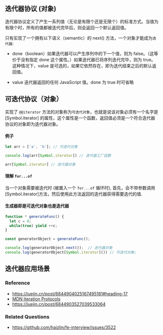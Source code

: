 ## 迭代器协议 (对象)

迭代器协议定义了产生一系列值（无论是有限个还是无限个）的标准方式。当值为有限个时，所有的值都被迭代完毕后，则会返回一个默认返回值。

只有实现了一个拥有以下语义（semantic）的 next() 方法，一个对象才能成为`迭代器`:

- done（boolean）如果迭代器可以产生序列中的下一个值，则为 false。（这等价于没有指定  done 这个属性。）如果迭代器已将序列迭代完毕，则为 true。这种情况下，value 是可选的，如果它依然存在，即为迭代结束之后的默认返回值。

- value
迭代器返回的任何 JavaScript 值。done 为 true 时可省略


## 可迭代协议（对象）

实现了 `@@iterator` 方法的对象称为`可迭代对象`，也就是说该对象必须有一个名字是 [Symbol.iterator] 的属性，这个属性是一个函数，返回值必须是一个符合迭代器协议的对象即为迭代器对象。

#### 例子
```javascript
let arr = ['a', 'b']; // 可迭代对象

console.log(arr[Symbol.iterator]) // 迭代器工厂函数

arr[Symbol.iterator] // 迭代器对象
```

#### 理解 ``for...of``

当一个对象需要被迭代时 (被置入一个 `for...of` 循环时), 首先，会不带参数调用[Symbol.iterator]方法，然后使用此方法返回的迭代器获得需要迭代的值.

#### 生成器即是可迭代对象也是迭代器
```javascript
function * generateFunc() {
  let c = 0;
  while(true) yield ++c;
}

const generatorObject = generateFunc();

console.log(generatorObject.next());  // 迭代器对象
console.log(generatorObject[Symbol.iterator]()) // 可迭代对象;
```

## 迭代器应用场景

### Reference
- https://juejin.cn/post/6844904025167495181#heading-17
- [MDN Iteration Protocols](https://developer.mozilla.org/zh-CN/docs/Web/JavaScript/Reference/Iteration_protocols#%E8%BF%AD%E4%BB%A3%E5%99%A8%E5%8D%8F%E8%AE%AE)
- https://juejin.cn/post/6844903527039533064

### Related Questions
- https://github.com/haizlin/fe-interview/issues/3522
